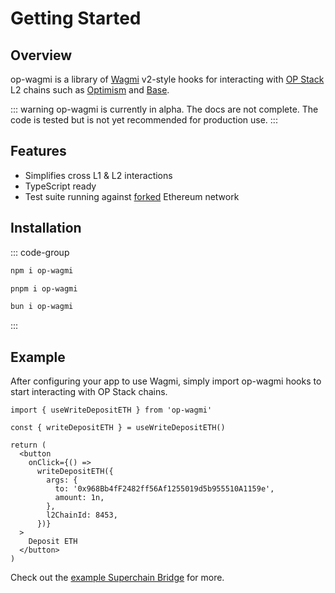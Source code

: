 # Getting Started

## Overview

op-wagmi is a library of [Wagmi](https://beta.wagmi.sh/) v2-style hooks for interacting with [OP Stack](https://stack.optimism.io/) L2 chains such as [Optimism](https://community.optimism.io/docs/useful-tools/networks/) and [Base](https://docs.base.org/).

::: warning
op-wagmi is currently in alpha. The docs are not complete. The code is tested but is not yet recommended for production use.
:::

## Features

- Simplifies cross L1 & L2 interactions
- TypeScript ready
- Test suite running against [forked](https://ethereum.org/en/glossary/#fork) Ethereum network

## Installation

::: code-group

```bash [npm]
npm i op-wagmi
```

```bash [pnpm]
pnpm i op-wagmi
```

```bash [bun]
bun i op-wagmi
```

:::

## Example

After configuring your app to use Wagmi, simply import op-wagmi hooks to start interacting with OP Stack chains.

```tsx
import { useWriteDepositETH } from 'op-wagmi'

const { writeDepositETH } = useWriteDepositETH()

return (
  <button
    onClick={() =>
      writeDepositETH({
        args: {
          to: '0x968Bb4fF2482ff56Af1255019d5b955510A1159e',
          amount: 1n,
        },
        l2ChainId: 8453,
      })}
  >
    Deposit ETH
  </button>
)
```

Check out the [example Superchain Bridge](https://github.com/base-org/op-wagmi/tree/master/example) for more.
